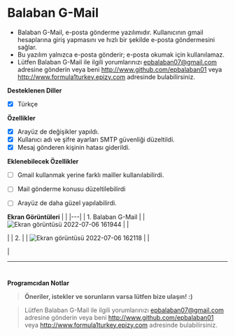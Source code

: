 # Balaban G-Mail

- Balaban G-Mail, e-posta gönderme yazılımıdır. Kullanıcının gmail hesaplarına giriş yapmasını ve hızlı bir şekilde e-posta göndermesini sağlar. 
- Bu yazılım yalnızca e-posta gönderir; e-posta okumak için kullanılamaz. 
- Lütfen Balaban G-Mail ile ilgili yorumlarınızı epbalaban07@gmail.com adresine gönderin veya beni http://www.github.com/epbalaban01 veya http://www.formula1turkey.epizy.com adresinde bulabilirsiniz.


<b>Desteklenen Diller</b>
- [x] Türkçe

<b>Özellikler</b>

- [x] Arayüz de değişikler yapıldı.
- [x] Kullanıcı adı ve şifre ayarları SMTP güvenliği düzeltildi.
- [x] Mesaj gönderen kişinin hatası giderildi.

<b>Eklenebilecek Özellikler</b>


- [ ] Gmail kullanmak yerine farklı mailler kullanılabilirdi.
- [ ] Mail gönderme konusu düzeltilebilirdi
- [ ] Arayüz de daha güzel yapılabilirdi.


<b>Ekran Görüntüleri</b>
|   |
|---|
| 1. Balaban G-Mail |
| ![Ekran görüntüsü 2022-07-06 161944](https://user-images.githubusercontent.com/42430554/177571712-7666eda3-cbf8-46b9-b76f-82e38d1547aa.png) |
| <p> |
| 2.  |
| ![Ekran görüntüsü 2022-07-06 162118](https://user-images.githubusercontent.com/42430554/177571762-92373fb5-593d-4eea-b78c-376d51fbe05b.png) |
| <p> |

<hr/>

#
<b>Programcıdan Notlar</b>
> <b>Öneriler, istekler ve sorunların varsa lütfen bize ulaşın! :)</b>

>  Lütfen Balaban G-Mail ile ilgili yorumlarınızı epbalaban07@gmail.com adresine gönderin veya beni http://www.github.com/epbalaban01 veya http://www.formula1turkey.epizy.com adresinde bulabilirsiniz.
